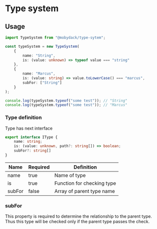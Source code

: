 # Type system

## Usage

```ts
import TypeSystem from "@mobydack/type-sytem";

const typeSystem = new TypeSystem(
    {
        name: "String",
        is: (value: unknown) => typeof value === "string"
    },
    {
        name: "Marcus",
        is: (value: string) => value.toLowerCase() === "marcus",
        subFor: ["String"]
    }
);

console.log(typeSystem.typeof("some test")); // "String"
console.log(typeSystem.typeof("some test")); // "Marcus"
```

### Type definition
Type has next interface

```ts
export interface IType {
    name: string;
    is: (value: unknown, path?: string[]) => boolean;
    subFor?: string[]
}
```

| Name   | Required | Definition                  |
|--------|----------|-----------------------------|
| name   | true     | Name of type                |
| is     | true     | Function for checking type  |
| subFor | false    | Array of parent type name   |

### subFor
This property is required to determine the relationship to the parent type. Thus this type will be checked only if the parent type passes the check.

